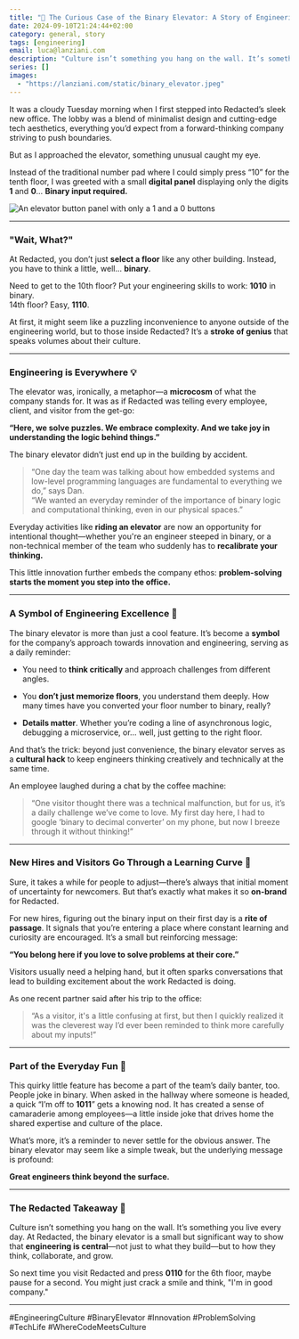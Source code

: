 ```yaml
---
title: "🚀 The Curious Case of the Binary Elevator: A Story of Engineering Culture 🚀"
date: 2024-09-10T21:24:44+02:00
category: general, story
tags: [engineering]
email: luca@lanziani.com
description: "Culture isn’t something you hang on the wall. It’s something you live every day."
series: []
images:
  - "https://lanziani.com/static/binary_elevator.jpeg"
---
```


It was a cloudy Tuesday morning when I first stepped into Redacted’s sleek new office. The lobby was a blend of minimalist design and cutting-edge tech aesthetics, everything you’d expect from a forward-thinking company striving to push boundaries.

But as I approached the elevator, something unusual caught my eye.

<!--more-->

Instead of the traditional number pad where I could simply press “10” for the tenth floor, I was greeted with a small **digital panel** displaying only the digits **1** and **0**… **Binary input required.**

![An elevator button panel with only a 1 and a 0 buttons](/static/binary_elevator.jpeg)

---

### "Wait, What?"

At Redacted, you don’t just **select a floor** like any other building. Instead, you have to think a little, well… **binary**.

Need to get to the 10th floor? Put your engineering skills to work: **1010** in binary.  
14th floor? Easy, **1110**.

At first, it might seem like a puzzling inconvenience to anyone outside of the engineering world, but to those inside Redacted? It’s a **stroke of genius** that speaks volumes about their culture.

---

### Engineering is Everywhere 💡

The elevator was, ironically, a metaphor—a **microcosm** of what the company stands for. It was as if Redacted was telling every employee, client, and visitor from the get-go:

**“Here, we solve puzzles. We embrace complexity. And we take joy in understanding the logic behind things.”**

The binary elevator didn’t just end up in the building by accident.

> “One day the team was talking about how embedded systems and low-level programming languages are fundamental to everything we do,” says Dan.  
> “We wanted an everyday reminder of the importance of binary logic and computational thinking, even in our physical spaces.”

Everyday activities like **riding an elevator** are now an opportunity for intentional thought—whether you're an engineer steeped in binary, or a non-technical member of the team who suddenly has to **recalibrate your thinking.**

This little innovation further embeds the company ethos: **problem-solving starts the moment you step into the office.**

---

### A Symbol of Engineering Excellence 🚀

The binary elevator is more than just a cool feature. It’s become a **symbol** for the company’s approach towards innovation and engineering, serving as a daily reminder:

- You need to **think critically** and approach challenges from different angles.
  
- You **don’t just memorize floors**, you understand them deeply. How many times have you converted your floor number to binary, really?

- **Details matter**. Whether you’re coding a line of asynchronous logic, debugging a microservice, or… well, just getting to the right floor.

And that’s the trick: beyond just convenience, the binary elevator serves as a **cultural hack** to keep engineers thinking creatively and technically at the same time.

An employee laughed during a chat by the coffee machine:

> “One visitor thought there was a technical malfunction, but for us, it’s a daily challenge we’ve come to love. My first day here, I had to google ‘binary to decimal converter’ on my phone, but now I breeze through it without thinking!”

---

### New Hires and Visitors Go Through a Learning Curve 🤔

Sure, it takes a while for people to adjust—there’s always that initial moment of uncertainty for newcomers. But that’s exactly what makes it so **on-brand** for Redacted.

For new hires, figuring out the binary input on their first day is a **rite of passage**. It signals that you’re entering a place where constant learning and curiosity are encouraged. It’s a small but reinforcing message:

**“You belong here if you love to solve problems at their core.”**

Visitors usually need a helping hand, but it often sparks conversations that lead to building excitement about the work Redacted is doing.

As one recent partner said after his trip to the office:

> “As a visitor, it's a little confusing at first, but then I quickly realized it was the cleverest way I’d ever been reminded to think more carefully about my inputs!”

---

### Part of the Everyday Fun 🎉

This quirky little feature has become a part of the team’s daily banter, too. People joke in binary. When asked in the hallway where someone is headed, a quick “I’m off to **1011**” gets a knowing nod. It has created a sense of camaraderie among employees—a little inside joke that drives home the shared expertise and culture of the place.

What’s more, it’s a reminder to never settle for the obvious answer. The binary elevator may seem like a simple tweak, but the underlying message is profound:

**Great engineers think beyond the surface.**

---

### The Redacted Takeaway 🔑

Culture isn’t something you hang on the wall. It’s something you live every day. At Redacted, the binary elevator is a small but significant way to show that **engineering is central**—not just to what they build—but to how they think, collaborate, and grow.

So next time you visit Redacted and press **0110** for the 6th floor, maybe pause for a second. You might just crack a smile and think, "I'm in good company."

---

#EngineeringCulture #BinaryElevator #Innovation #ProblemSolving #TechLife #WhereCodeMeetsCulture
